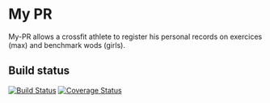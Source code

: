 # My PR

My-PR allows a crossfit athlete to register his personal records on exercices (max) and benchmark wods (girls).

## Build status

[![Build Status](https://travis-ci.org/jgiovaresco/my-pr.svg?branch=master)](https://travis-ci.org/jgiovaresco/my-pr)
[![Coverage Status](https://coveralls.io/repos/jgiovaresco/my-pr/badge.svg?branch=master&service=github)](https://coveralls.io/github/jgiovaresco/my-pr?branch=master)